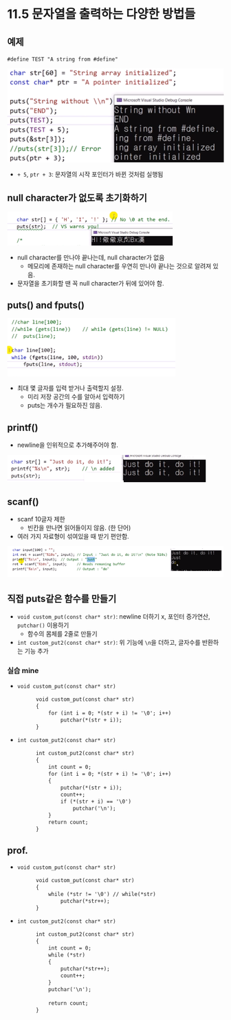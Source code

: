 # 11.5 문자열을 출력하는 다양한 방법들

## 예제

`#define TEST "A string from #define"`

![](../images/chapter11/string24.png)

- `+ 5`, `ptr + 3`: 문자열의 시작 포인터가 바뀐 것처럼 실행됨

## null character가 없도록 초기화하기

![](../images/chapter11/string25.png)

- null character를 만나야 끝나는데, null character가 없음
  - 메모리에 존재하는 null character를 우연히 만나야 끝나는 것으로 알려져 있음.
- 문자열을 초기화할 땐 꼭 null character가 뒤에 있어야 함.

## puts() and fputs()

![](../images/chapter11/string26.png)

- 최대 몇 글자를 입력 받거나 출력할지 설정.
  - 미리 저장 공간의 수를 알아서 입력하기
  - puts는 개수가 필요하진 않음.

## printf()

- newline을 인위적으로 추가해주어야 함.

![](../images/chapter11/string27.png)

## scanf()

- scanf 10글자 제한
  - 빈칸을 만나면 읽어들이지 않음. (한 단어)
- 여러 가지 자료형이 섞여있을 때 받기 편안함.

![](../images/chapter11/string28.png)

## 직접 puts같은 함수를 만들기

- `void custom_put(const char* str)`: newline 더하기 x, 포인터 증가연산, `putchar()` 이용하기
  - 함수의 몸체를 2줄로 만들기
- `int custom_put2(const char* str)`: 위 기능에 `\n`을 더하고, 글자수를 반환하는 기능 추가

### 실습 mine

- `void custom_put(const char* str)`

            void custom_put(const char* str)
            {
                for (int i = 0; *(str + i) != '\0'; i++)
                    putchar(*(str + i));
            }

* `int custom_put2(const char* str)`

            int custom_put2(const char* str)
            {
                int count = 0;
                for (int i = 0; *(str + i) != '\0'; i++)
                {
                    putchar(*(str + i));
                    count++;
                    if (*(str + i) == '\0')
                        putchar('\n');
                }
                return count;
            }

## prof.

- `void custom_put(const char* str)`

            void custom_put(const char* str)
            {
                while (*str != '\0') // while(*str)
                    putchar(*str++);
            }

- `int custom_put2(const char* str)`

            int custom_put2(const char* str)
            {
                int count = 0;
                while (*str)
                {
                    putchar(*str++);
                    count++;
                }
                putchar('\n');

                return count;
            }
